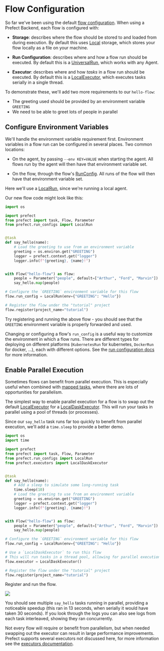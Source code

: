 # Flow Configuration

So far we've been using the default [flow
configuration](/orchestration/flow_config/overview.md). When using a Prefect Backend,
each flow is configured with:

- **Storage**: describes where the flow should be stored to and loaded from
  during execution. By default this uses
  [Local](/orchestration/flow_config/storage.md#local) storage, which stores
  your flow locally as a file on your machine.

- **Run Configuration**: describes where and how a flow run should be executed.
  By default this is a
  [UniversalRun](/orchestration/flow_config/run_configs.md#universalrun), which
  works with any Agent.

- **Executor**: describes where and how *tasks* in a flow run should be
  executed. By default this is a
  [LocalExecutor](/orchestration/flow_config/executors.md#localexecutor), which
  executes tasks serially in a single thread.

To demonstrate these, we'll add two more requirements to our `hello-flow`:

- The greeting used should be provided by an environment variable `GREETING`
- We need to be able to greet lots of people in parallel

## Configure Environment Variables

We'll handle the environment variable requirement first. Environment variables
in a flow run can be configured in several places. Two common locations:

- On the agent, by passing `--env KEY=VALUE` when starting the agent. All
  flows run by the agent will then have that environment variable set.

- On the flow, through the flow's
  [RunConfig](/orchestration/flow_config/run_configs.md). All runs of the flow
  will then have that environment variable set.

Here we'll use a [LocalRun](/orchestration/flow_config/run_configs.md#localrun),
since we're running a local agent.

Our new flow code might look like this:

```python
import os

import prefect
from prefect import task, Flow, Parameter
from prefect.run_configs import LocalRun


@task
def say_hello(name):
    # Load the greeting to use from an environment variable
    greeting = os.environ.get("GREETING")
    logger = prefect.context.get("logger")
    logger.info(f"{greeting}, {name}!")


with Flow("hello-flow") as flow:
    people = Parameter("people", default=["Arthur", "Ford", "Marvin"])
    say_hello.map(people)

# Configure the `GREETING` environment variable for this flow
flow.run_config = LocalRun(env={"GREETING": "Hello"})

# Register the flow under the "tutorial" project
flow.register(project_name="tutorial")
```

Try registering and running the above flow - you should see that the `GREETING`
environment variable is properly forwarded and used.

Changing or configuring a flow's `run_config` is a useful way to customize the
environment in which a flow runs. There are different types for deploying on
different platforms (`KubernetesRun` for kubernetes, `DockerRun` for docker,
...), each with different options. See the [run configuration
docs](/orchestration/flow_config/run_configs.md) for more information.

## Enable Parallel Execution

Sometimes flows can benefit from parallel execution. This is especially useful
when combined with [mapped tasks](/core/concepts/mapping.md), where there are
lots of opportunities for parallelism.

The simplest way to enable parallel execution for a flow is to swap out the
default [LocalExecutor](/orchestration/flow_config/executors.md#localexecutor)
for a
[LocalDaskExecutor](/orchestration/flow_config/executors.md#localdaskexecutor).
This will run your tasks in parallel using a pool of threads (or processes).

Since our `say_hello` task runs far too quickly to benefit from parallel
execution, we'll add a `time.sleep` to provide a better demo.

```python
import os
import time

import prefect
from prefect import task, Flow, Parameter
from prefect.run_configs import LocalRun
from prefect.executors import LocalDaskExecutor


@task
def say_hello(name):
    # Add a sleep to simulate some long-running task
    time.sleep(10)
    # Load the greeting to use from an environment variable
    greeting = os.environ.get("GREETING")
    logger = prefect.context.get("logger")
    logger.info(f"{greeting}, {name}!")


with Flow("hello-flow") as flow:
    people = Parameter("people", default=["Arthur", "Ford", "Marvin"])
    say_hello.map(people)

# Configure the `GREETING` environment variable for this flow
flow.run_config = LocalRun(env={"GREETING": "Hello"})

# Use a `LocalDaskExecutor` to run this flow
# This will run tasks in a thread pool, allowing for parallel execution
flow.executor = LocalDaskExecutor()

# Register the flow under the "tutorial" project
flow.register(project_name="tutorial")
```

Register and run the flow.

![](/orchestration/tutorial/hello-flow-run-parallel.png)

You should see multiple `say_hello` tasks running in parallel, providing a
noticeable speedup (this ran in 13 seconds, when serially it would have taken
30 seconds). If you look through the logs you can also see logs from each task
interleaved, showing they ran concurrently.

Not every flow will require or benefit from parallelism, but when needed
swapping out the executor can result in large performance improvements. Prefect
supports several executors not discussed here, for more information see the
[executors documentation](/orchestration/flow_config/executors.md).
